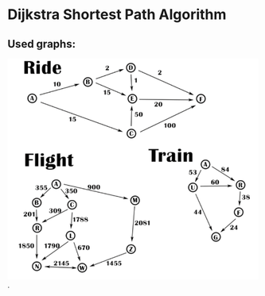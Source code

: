 # Dijkstra Shortest Path Algorithm

## **Used graphs**: 
![](https://github.com/ayoub-z/PathAlgorithm/blob/main/Graph.png).
